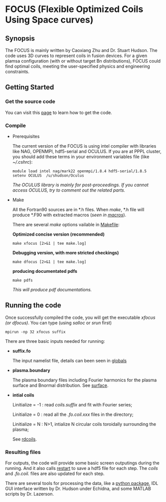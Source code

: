 # FOCUS (Flexible Optimized Coils Using Space curves)

## Synopsis
The FOCUS is mainly written by Caoxiang Zhu and Dr. Stuart Hudson. 
The code uses 3D curves to represent coils in fusion devices.
For a given plamsa configuration (with or without target Bn distributions), FOCUS could find optimal coils, meeting the user-specified physics and engineering constraints.

## Getting Started

### Get the source code
You can visit this [page](https://princetonuniversity.github.io/FOCUS/Get_the_code) to learn how to get the code.

### Compile
* Prerequisites

  The current version of the FOCUS is using intel compiler with libraries like NAG, OPENMPI, hdf5-serial and OCULUS.
  If you are at PPPL cluster, you should add these terms in your environment variables file (like *~/.cshrc*):
  ```
  module load intel nag/mark22 openmpi/1.8.4 hdf5-serial/1.8.5
  setenv OCULUS  /u/shudson/Oculus
  ```
  *The OCULUS library is mainly for post-proceedings. If you cannot access OCULUS, try to comment out the related parts.*

* Make

  All the Fortran90 sources are in *.h files. When *make*, *.h file will produce *.F90 with extracted macros (*seen in [macros](https://github.com/PrincetonUniversity/FOCUS/tree/master/Old/macros)*).

  There are several *make* options vailable in [Makefile](https://github.com/PrincetonUniversity/FOCUS/tree/master/Old/Makefile):
  
  **Optimized concise version (recommended)**
  ```
  make xfocus [2>&1 | tee make.log]
  ```
  **Debugging version, with more stricted checkings)**
  ```
  make dfocus [2>&1 | tee make.log]
  ```
  **producing documentated pdfs**
  ```
  make pdfs
  ```
  *This will produce pdf documentations.*
  
## Running the code
Once successfully compiled the code, you will get the executable *xfocus (or dfocus)*. 
You can type (using *salloc* or *srun* first)
```
mpirun -np 32 xfocus suffix
```
There are three basic inputs needed for running:

* **suffix.fo**

  The input namelist file, details can been seen in [globals](https://github.com/PrincetonUniversity/FOCUS/tree/master/Old/globals.h)
  
* **plasma.boundary**

  The plasma boundary files including Fourier harmonics for the plasma surface and Bnormal distribution.
  See [surface](https://github.com/PrincetonUniversity/FOCUS/tree/master/Old/surface.h).
  
* **intial coils**

  Linitialize = -1 : read *coils.suffix* and fit with Fourier series;
  
  Linitialize =  0 : read all the *.fo.coil.xxx* files in the directory;
  
  Linitialize =  N : N>1, intialize N circular coils toroidally surrounding the plasma;
  
  See [rdcoils](https://github.com/PrincetonUniversity/FOCUS/tree/master/Old/rdcoils.h).
  
### Resulting files
For outputs, the code will provide some basic screen outputings during the running. And it also calls [restart](https://github.com/PrincetonUniversity/FOCUS/tree/master/Old/restart.h) to save a hdf5 file for each step. 
The *coils* and *.fo.coil.* files are also updated for each step.

There are several tools for processing the data, like a [python package](https://github.com/PrincetonUniversity/FOCUS/blob/master/pyfocus/coil.py), IDL GUI interface written by Dr. Hudson under Echidna, and some MATLAB scripts by Dr. Lazerson.
